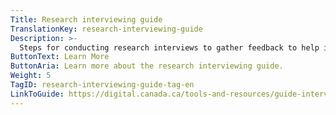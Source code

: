 ```yaml
---
Title: Research interviewing guide
TranslationKey: research-interviewing-guide
Description: >-
  Steps for conducting research interviews to gather feedback to help improve your service.
ButtonText: Learn More
ButtonAria: Learn more about the research interviewing guide.
Weight: 5
TagID: research-interviewing-guide-tag-en
LinkToGuide: https://digital.canada.ca/tools-and-resources/guide-interviewing/
---
```


